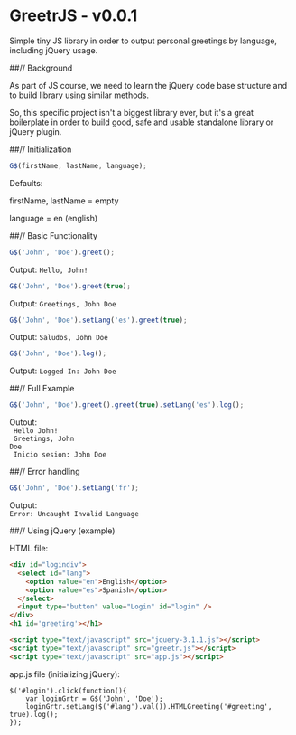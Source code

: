 # GreetrJS - v0.0.1
Simple tiny JS library in order to output personal greetings by language, including jQuery usage. 

##// Background

As part of JS course, we need to learn the jQuery code base structure and to build library using similar methods.

So, this specific project isn't a biggest library ever, but it's a great boilerplate in order to build good, safe and usable standalone library or jQuery plugin.


##// Initialization

```js
G$(firstName, lastName, language);
```
Defaults: 

firstName, lastName = empty

language = en (english) 


##// Basic Functionality

```js
G$('John', 'Doe').greet();
```
Output:
<code>Hello, John!</code>

```js
G$('John', 'Doe').greet(true);
```
Output: 
<code>Greetings, John Doe</code>

```js
G$('John', 'Doe').setLang('es').greet(true);
```
Output: 
<code>Saludos, John Doe</code>

```js
G$('John', 'Doe').log();
```
Output: 
<code>Logged In: John Doe</code>


##// Full Example

```js
G$('John', 'Doe').greet().greet(true).setLang('es').log();
```
Outout:</br>
<code>
Hello John!
</code></br>
<code>
Greetings, John Doe
</code></br>
<code>
Inicio sesion: John Doe
</code>


##// Error handling

```js
G$('John', 'Doe').setLang('fr');
```
Output: </br>
<code>Error: Uncaught Invalid Language</code>



##// Using jQuery (example)</h2>

HTML file:
```HTML
<div id="logindiv">
  <select id="lang">
    <option value="en">English</option>
    <option value="es">Spanish</option>
  </select>
  <input type="button" value="Login" id="login" />
</div>
<h1 id='greeting'></h1>    

<script type="text/javascript" src="jquery-3.1.1.js"></script>
<script type="text/javascript" src="greetr.js"></script>
<script type="text/javascript" src="app.js"></script>
```

app.js file (initializing jQuery):
```JS
$('#login').click(function(){
	var loginGrtr = G$('John', 'Doe');
	loginGrtr.setLang($('#lang').val()).HTMLGreeting('#greeting', true).log();
});
```

